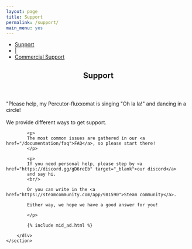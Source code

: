 ```yaml
---
layout: page
title: Support
permalink: /support/
main_menu: yes
---
```

<div id="main" class="alt">
    <section id="one">
        <div class="inner">
            <ul class="actions horizontal">
                <li><a href="/support" class="button special">Support</a></li>
                <li>|</li>
                <li><a href="/support/commercial" class="button">Commercial Support</a></li>
            </ul>
            <header class="major">
                <h1>Support</h1>
            </header>
            <p>
                "Please help, my Percutor-fluxxomat is singing "Oh la la!" and dancing in a circle!<br/>
                <br/>
                We provide different ways to get support.
            </p>
            
            <p>
            The most common issues are gathered in our <a href="/documentation/faq">FAQ</a>, so please start there!
            </p>

            <p>
            If you need personal help, please step by <a href="https://discord.gg/gD6reEb" target="_blank">our discord</a> 
            and say hi.
            <br/>
            
            Or you can write in the <a href="https://steamcommunity.com/app/981590">Steam community</a>.
            
            Either way, we hope we have a good answer for you!

            </p>
            
            {% include mid_ad.html %}
            
        </div>
    </section>
</div>
